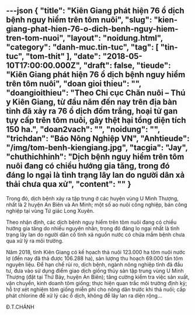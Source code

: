---json
{
    "title": "Kiên Giang phát hiện 76 ổ dịch bệnh nguy hiểm trên tôm nuôi",
    "slug": "kien-giang-phat-hien-76-o-dich-benh-nguy-hiem-tren-tom-nuoi",
    "layout": "noidung.html",
    "category": "danh-muc.tin-tuc",
    "tag": [
        "tin-tuc",
        "tom-thit"
    ],
    "date": "2018-05-10T17:00:00.000Z",
    "draft": false,
    "tieude": "Kiên Giang phát hiện 76 ổ dịch bệnh nguy hiểm trên tôm nuôi",
    "doan gioi thieu": "",
    "doangioithieu": "Theo Chi cục Chăn nuôi – Thú y Kiên Giang, từ đầu năm đến nay trên địa bàn tỉnh đã xảy ra 76 ổ dịch đốm trắng, hoại tử gan tụy cấp trên tôm nuôi, gây thệt hại tổng diện tích 150 ha.",
    "doan2vach": "",
    "noidung": "",
    "trichdan": "Báo Nông Nghiệp VN",
    "Anhtieude": "/img/tom-benh-kiengiang.jpg",
    "tacgia": "Jay",
    "chuthichhinh": "Dịch bệnh nguy hiểm trên tôm nuôi đang có chiều hướng gia tăng, trong đó đáng lo ngại là tình trạng lây lan do người dân xả thải chưa qua xử",
    "__content__": ""
}
---
<p><span style="font-size:14px">Trong đ&oacute;, dịch bệnh xảy ra tập trung ở c&aacute;c huyện v&ugrave;ng U Minh Thượng, nhất l&agrave; 2 huyện An Bi&ecirc;n v&agrave; An Minh; một số ao nu&ocirc;i c&ocirc;ng nghiệp, b&aacute;n c&ocirc;ng nghiệp tại v&ugrave;ng Tứ gi&aacute;c Long Xuy&ecirc;n.</span></p>

<p><span style="font-size:14px">Theo nhận định, c&aacute;c dịch bệnh nguy hiểm tr&ecirc;n t&ocirc;m nu&ocirc;i đang c&oacute; chiều hướng gia tăng do nhiều nguy&ecirc;n nh&acirc;n, trong đ&oacute; đ&aacute;ng lo ngại nhất l&agrave; t&igrave;nh trạng l&acirc;y lan do người d&acirc;n cố t&igrave;nh xả nguồn nước c&oacute; chứa mầm bệnh chưa qua xử l&yacute; ra m&ocirc;i trường.</span></p>

<p><span style="font-size:14px">Năm 2018, tỉnh Ki&ecirc;n Giang c&oacute; kế họach thả nu&ocirc;i 123.000 ha t&ocirc;m nu&ocirc;i nước lợ (đến nay đ&atilde; thả được 106.288 ha), sản lượng thu hoạch 69.000 tấn t&ocirc;m nguy&ecirc;n liệu. Để hạn chế rủi ro, dịch bệnh, ng&agrave;nh n&ocirc;ng nghiệp tỉnh đ&atilde; đầu tư, đưa v&agrave;o sử dụng điểm giao dịch giống thủy sản tập trung v&ugrave;ng U Minh Thượng (đặt tại Thứ Bảy, huyện An Bi&ecirc;n); tăng cường kiểm tra việc sản xuất, vận chuyển, kinh doanh t&ocirc;m giống; thực hiện quan trắc m&ocirc;i trường định kỳ; hỗ trợ x&eacute;t nghiệm t&ocirc;m giống miễn ph&iacute; cho n&ocirc;ng d&acirc;n trước khi thả nu&ocirc;i; cấp ph&aacute;t chlorine để xử l&yacute; c&aacute;c ổ dịch, kh&ocirc;ng để l&acirc;y lan ra diện rộng...</span></p>

<p><span style="font-size:14px">Đ.T.CH&Aacute;NH</span></p>
